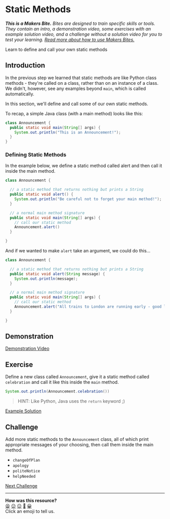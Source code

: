 # Static Methods

_**This is a Makers Bite.** Bites are designed to train specific skills or
tools. They contain an intro, a demonstration video, some exercises with an
example solution video, and a challenge without a solution video for you to test
your learning. [Read more about how to use Makers
Bites.](https://github.com/makersacademy/course/blob/main/labels/bites.md)_

Learn to define and call your own static methods

## Introduction

In the previous step we learned that static methods are like Python class methods - they're called on a class, rather than on an instance of a class. We didn't, however, see any examples beyond `main`, which is called automatically.

In this section, we'll define and call some of our own static methods.

To recap, a simple Java class (with a main method) looks like this:

```java
class Announcement {
  public static void main(String[] args) {
    System.out.println("This is an Announcement!");
  }
}
```

### Defining Static Methods

In the example below, we define a static method called alert and then call it inside the main method.

```java
class Announcement {

  // a static method that returns nothing but prints a String
  public static void alert() {
    System.out.println("Be careful not to forget your main method!");
  }

  // a normal main method signature
  public static void main(String[] args) {
    // call our static method
    Announcement.alert()
  }

}
```

And if we wanted to make `alert` take an argument, we could do this...

```java
class Announcement {

  // a static method that returns nothing but prints a String
  public static void alert(String message) {
    System.out.println(message);
  }

  // a normal main method signature
  public static void main(String[] args) {
    // call our static method
    Announcement.alert("All trains to London are running early - good luck!")
  }

}
```

## Demonstration

[Demonstration Video]()

## Exercise

Define a new class called `Announcement`, give it a static method called `celebration` and call it like this inside the `main` method.

```java
System.out.println(Announcement.celebration())
```

> HINT: Like Python, Java uses the `return` keyword ;)

[Example Solution]()

## Challenge

Add more static methods to the `Announcement` class, all of which print appropriate messages of your choosing, then call them inside the main method.

* `changeOfPlan`
* `apology`
* `politeNotice`
* `helpNeeded`


[Next Challenge](04_instance_methods_bite.md)

<!-- BEGIN GENERATED SECTION DO NOT EDIT -->

---

**How was this resource?**  
[😫](https://airtable.com/shrUJ3t7KLMqVRFKR?prefill_Repository=makersacademy%2Fjava-fundamentals-with-intellij&prefill_File=out%2Fproduction%2Fjava_fundamentals_with_intellij%2Fbites%2F03_static_methods_bite.md&prefill_Sentiment=😫) [😕](https://airtable.com/shrUJ3t7KLMqVRFKR?prefill_Repository=makersacademy%2Fjava-fundamentals-with-intellij&prefill_File=out%2Fproduction%2Fjava_fundamentals_with_intellij%2Fbites%2F03_static_methods_bite.md&prefill_Sentiment=😕) [😐](https://airtable.com/shrUJ3t7KLMqVRFKR?prefill_Repository=makersacademy%2Fjava-fundamentals-with-intellij&prefill_File=out%2Fproduction%2Fjava_fundamentals_with_intellij%2Fbites%2F03_static_methods_bite.md&prefill_Sentiment=😐) [🙂](https://airtable.com/shrUJ3t7KLMqVRFKR?prefill_Repository=makersacademy%2Fjava-fundamentals-with-intellij&prefill_File=out%2Fproduction%2Fjava_fundamentals_with_intellij%2Fbites%2F03_static_methods_bite.md&prefill_Sentiment=🙂) [😀](https://airtable.com/shrUJ3t7KLMqVRFKR?prefill_Repository=makersacademy%2Fjava-fundamentals-with-intellij&prefill_File=out%2Fproduction%2Fjava_fundamentals_with_intellij%2Fbites%2F03_static_methods_bite.md&prefill_Sentiment=😀)  
Click an emoji to tell us.

<!-- END GENERATED SECTION DO NOT EDIT -->
